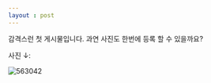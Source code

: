 ```yaml
---
layout : post
---
```

감격스런 첫 게시물입니다. 과연 사진도 한번에 등록 할 수 있을까요?

사진 ↓:

![563042](https://user-images.githubusercontent.com/50354601/132456290-faedceec-5608-431e-aec1-5148975241e0.png)
